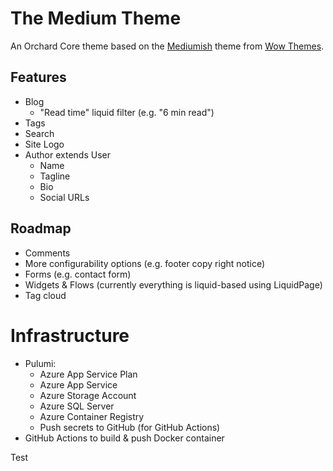 # The Medium Theme

An Orchard Core theme based on the [Mediumish](https://www.themepush.com/freethemes/mediumish/index.html) theme from [Wow Themes](https://www.wowthemes.net/).

## Features

* Blog
	- "Read time" liquid filter (e.g. "6 min read")
* Tags
* Search
* Site Logo
* Author extends User
	- Name
	- Tagline
	- Bio
	- Social URLs

## Roadmap

* Comments
* More configurability options (e.g. footer copy right notice)
* Forms (e.g. contact form)
* Widgets & Flows (currently everything is liquid-based using LiquidPage)
* Tag cloud

# Infrastructure

* Pulumi:
    - Azure App Service Plan
    - Azure App Service
    - Azure Storage Account
    - Azure SQL Server
    - Azure Container Registry
    - Push secrets to GitHub (for GitHub Actions)
* GitHub Actions to build & push Docker container

Test